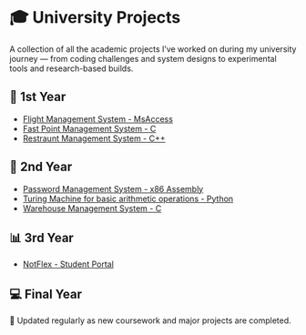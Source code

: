 # 🎓 University Projects

A collection of all the academic projects I’ve worked on during my university journey — from coding challenges and system designs to experimental tools and research-based builds.

## 🧠 1st Year
- [Flight Management System - MsAccess](https://xain_@bitbucket.org/personalxain1501/fms.git)
- [Fast Point Management System - C]( https://xain_@bitbucket.org/personalxain1501/fpms.git)
- [Restraunt Management System - C++]( https://xain_@bitbucket.org/personalxain1501/restaurant-management-system.git)

## 🧪 2nd Year
- [Password Management System - x86 Assembly]( https://xain_@bitbucket.org/personalxain1501/password-management-system.git)
- [Turing Machine for basic arithmetic operations - Python](https://github.com/Xain1501/Turing-Machine-for-basic-arithmetic-operations.git)
- [Warehouse Management System - C](https://xain_@bitbucket.org/personalxain1501/warehousemanagementsystem.git)


## 📊 3rd Year
- [NotFlex - Student Portal](https://github.com/Xain1501/NotFlexStudentPortal)
<!--
- [SQL Database for Hospital Records](https://github.com/Xain1501/hospital-db)
- [React Frontend for College Club Portal](https://github.com/Xain1501/club-portal)
--->
## 💻 Final Year
<!--
- [AI Chatbot (Python + NLP)](https://github.com/Xain1501/ai-chatbot)
- [Capstone Project: Smart Attendance System](https://github.com/Xain1501/smart-attendance)

--->

📌 Updated regularly as new coursework and major projects are completed.
